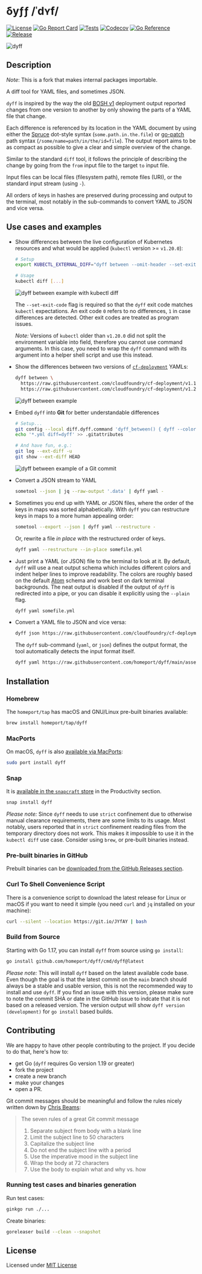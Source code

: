 # δyƒƒ /ˈdʏf/

[![License](https://img.shields.io/github/license/homeport/dyff.svg)](https://github.com/homeport/dyff/blob/main/LICENSE)
[![Go Report Card](https://goreportcard.com/badge/github.com/homeport/dyff)](https://goreportcard.com/report/github.com/homeport/dyff)
[![Tests](https://github.com/homeport/dyff/workflows/Tests/badge.svg)](https://github.com/homeport/dyff/actions?query=workflow%3A%22Tests%22)
[![Codecov](https://img.shields.io/codecov/c/github/homeport/dyff/main.svg)](https://codecov.io/gh/homeport/dyff)
[![Go Reference](https://pkg.go.dev/badge/github.com/homeport/dyff.svg)](https://pkg.go.dev/github.com/homeport/dyff)
[![Release](https://img.shields.io/github/release/homeport/dyff.svg)](https://github.com/homeport/dyff/releases/latest)

![dyff](.docs/logo.png?raw=true "dyff logo - the letters d, y, and f in the colors green, yellow and red")

## Description

*Note*: This is a fork that makes internal packages importable.

A diff tool for YAML files, and sometimes JSON.

`dyff` is inspired by the way the old [BOSH v1](https://bosh.io/) deployment output reported changes from one version to another by only showing the parts of a YAML file that change.

Each difference is referenced by its location in the YAML document by using either the [Spruce](https://github.com/geofffranks/spruce) dot-style syntax (`some.path.in.the.file`) or [go-patch](https://github.com/cppforlife/go-patch) path syntax (`/some/name=path/in/the/id=file`). The output report aims to be as compact as possible to give a clear and simple overview of the change.

Similar to the standard `diff` tool, it follows the principle of describing the change by going from the `from` input file to the target `to` input file.

Input files can be local files (filesystem path), remote files (URI), or the standard input stream (using `-`).

All orders of keys in hashes are preserved during processing and output to the terminal, most notably in the sub-commands to convert YAML to JSON and vice versa.

## Use cases and examples

- Show differences between the live configuration of Kubernetes resources and what would be applied (`kubectl` version >= `v1.20.0`):

  ```bash
  # Setup
  export KUBECTL_EXTERNAL_DIFF="dyff between --omit-header --set-exit-code"

  # Usage
  kubectl diff [...]
  ```

  ![dyff between example with kubectl diff](.docs/dyff-between-kubectl-diff.png?raw=true "dyff in kubectl diff example")

  The `--set-exit-code` flag is required so that the `dyff` exit code matches `kubectl` expectations. An exit code `0` refers to no differences, `1` in case differences are detected. Other exit codes are treated as program issues.
  
  _Note:_ Versions of `kubectl` older than `v1.20.0` did not split the environment variable into field, therefore you cannot use command arguments. In this case, you need to wrap the `dyff` command with its argument into a helper shell script and use this instead.

- Show the differences between two versions of [`cf-deployment`](https://github.com/cloudfoundry/cf-deployment/) YAMLs:

    ```bash
    dyff between \
      https://raw.githubusercontent.com/cloudfoundry/cf-deployment/v1.10.0/cf-deployment.yml \
      https://raw.githubusercontent.com/cloudfoundry/cf-deployment/v1.20.0/cf-deployment.yml
    ```

    ![dyff between example](.docs/dyff-between-deployment-manifest-example.png?raw=true "dyff between example of two cf-deployment versions")

- Embed `dyff` into **Git** for better understandable differences

    ```bash
    # Setup...
    git config --local diff.dyff.command 'dyff_between() { dyff --color on between --omit-header "$2" "$5"; }; dyff_between'
    echo '*.yml diff=dyff' >> .gitattributes

    # And have fun, e.g.:
    git log --ext-diff -u
    git show --ext-diff HEAD
    ```

    ![dyff between example of a Git commit](.docs/dyff-between-git-commits-example.png?raw=true "dyff in Git example of an example commit")

- Convert a JSON stream to YAML

    ```bash
    sometool --json | jq --raw-output '.data' | dyff yaml -
    ```

- Sometimes you end up with YAML or JSON files, where the order of the keys in maps was sorted alphabetically. With `dyff` you can restructure keys in maps to a more human appealing order:

    ```bash
    sometool --export --json | dyff yaml --restructure -
    ```

    Or, rewrite a file _in place_ with the restructured order of keys.

    ```bash
    dyff yaml --restructure --in-place somefile.yml
    ```

- Just print a YAML (or JSON) file to the terminal to look at it. By default, `dyff` will use a neat output schema which includes different colors and indent helper lines to improve readability. The colors are roughly based on the default [Atom](https://atom.io) schema and work best on dark terminal backgrounds. The neat output is disabled if the output of `dyff` is redirected into a pipe, or you can disable it explicitly using the `--plain` flag.

    ```bash
    dyff yaml somefile.yml
    ```

- Convert a YAML file to JSON and vice versa:

    ```bash
    dyff json https://raw.githubusercontent.com/cloudfoundry/cf-deployment/v1.19.0/cf-deployment.yml
    ```

    The `dyff` sub-command (`yaml`, or `json`) defines the output format, the tool automatically detects the input format itself.

    ```bash
    dyff yaml https://raw.githubusercontent.com/homeport/dyff/main/assets/bosh-yaml/manifest.json
    ```

## Installation

### Homebrew

The `homeport/tap` has macOS and GNU/Linux pre-built binaries available:

```bash
brew install homeport/tap/dyff
```

### MacPorts

On macOS, `dyff` is also [available via MacPorts](https://ports.macports.org/port/dyff/):

```bash
sudo port install dyff
```

### Snap

It is [available in the `snapcraft` store](https://snapcraft.io/dyff) in the Productivity section.

```bash
snap install dyff
```

_Please note:_ Since `dyff` needs to use `strict` confinement due to otherwise manual clearance requirements, there are some limits to its usage. Most notably, users reported that in `strict` confinement reading files from the temporary directory does not work. This makes it impossible to use it in the `kubectl diff` use case. Consider using `brew`, or pre-built binaries instead.

### Pre-built binaries in GitHub

Prebuilt binaries can be [downloaded from the GitHub Releases section](https://github.com/homeport/dyff/releases/latest).

### Curl To Shell Convenience Script

There is a convenience script to download the latest release for Linux or macOS if you want to need it simple (you need `curl` and `jq` installed on your machine):

```bash
curl --silent --location https://git.io/JYfAY | bash
```

### Build from Source

Starting with Go 1.17, you can install `dyff` from source using `go install`:

```bash
go install github.com/homeport/dyff/cmd/dyff@latest
```

_Please note:_ This will install `dyff` based on the latest available code base. Even though the goal is that the latest commit on the `main` branch should always be a stable and usable version, this is not the recommended way to install and use `dyff`. If you find an issue with this version, please make sure to note the commit SHA or date in the GitHub issue to indcate that it is not based on a released version. The version output will show `dyff version (development)` for `go install` based builds.

## Contributing

We are happy to have other people contributing to the project. If you decide to do that, here's how to:

- get Go (`dyff` requires Go version 1.19 or greater)
- fork the project
- create a new branch
- make your changes
- open a PR.

Git commit messages should be meaningful and follow the rules nicely written down by [Chris Beams](https://chris.beams.io/posts/git-commit/):
> The seven rules of a great Git commit message
>
> 1. Separate subject from body with a blank line
> 1. Limit the subject line to 50 characters
> 1. Capitalize the subject line
> 1. Do not end the subject line with a period
> 1. Use the imperative mood in the subject line
> 1. Wrap the body at 72 characters
> 1. Use the body to explain what and why vs. how

### Running test cases and binaries generation

Run test cases:

```bash
ginkgo run ./...
```

Create binaries:

```bash
goreleaser build --clean --snapshot
```

## License

Licensed under [MIT License](https://github.com/homeport/dyff/blob/main/LICENSE)

